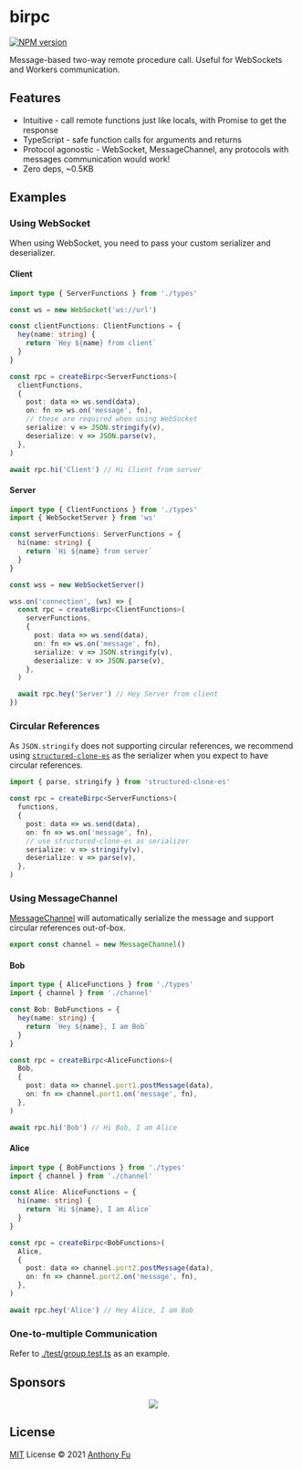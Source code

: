 # birpc

[![NPM version](https://img.shields.io/npm/v/birpc?color=a1b858&label=)](https://www.npmjs.com/package/birpc)

Message-based two-way remote procedure call. Useful for WebSockets and Workers communication.

## Features

- Intuitive - call remote functions just like locals, with Promise to get the response
- TypeScript - safe function calls for arguments and returns
- Protocol agonostic - WebSocket, MessageChannel, any protocols with messages communication would work!
- Zero deps, ~0.5KB

## Examples

### Using WebSocket

When using WebSocket, you need to pass your custom serializer and deserializer.

#### Client

```ts
import type { ServerFunctions } from './types'

const ws = new WebSocket('ws://url')

const clientFunctions: ClientFunctions = {
  hey(name: string) {
    return `Hey ${name} from client`
  }
}

const rpc = createBirpc<ServerFunctions>(
  clientFunctions,
  {
    post: data => ws.send(data),
    on: fn => ws.on('message', fn),
    // these are required when using WebSocket
    serialize: v => JSON.stringify(v),
    deserialize: v => JSON.parse(v),
  },
)

await rpc.hi('Client') // Hi Client from server
```

#### Server

```ts
import type { ClientFunctions } from './types'
import { WebSocketServer } from 'ws'

const serverFunctions: ServerFunctions = {
  hi(name: string) {
    return `Hi ${name} from server`
  }
}

const wss = new WebSocketServer()

wss.on('connection', (ws) => {
  const rpc = createBirpc<ClientFunctions>(
    serverFunctions,
    {
      post: data => ws.send(data),
      on: fn => ws.on('message', fn),
      serialize: v => JSON.stringify(v),
      deserialize: v => JSON.parse(v),
    },
  )

  await rpc.hey('Server') // Hey Server from client
})
```

### Circular References

As `JSON.stringify` does not supporting circular references, we recommend using [`structured-clone-es`](https://github.com/antfu/structured-clone-es) as the serializer when you expect to have circular references.

```ts
import { parse, stringify } from 'structured-clone-es'

const rpc = createBirpc<ServerFunctions>(
  functions,
  {
    post: data => ws.send(data),
    on: fn => ws.on('message', fn),
    // use structured-clone-es as serializer
    serialize: v => stringify(v),
    deserialize: v => parse(v),
  },
)
```

### Using MessageChannel

[MessageChannel](https://developer.mozilla.org/en-US/docs/Web/API/MessageChannel) will automatically serialize the message and support circular references out-of-box.

```ts
export const channel = new MessageChannel()
```

#### Bob

``` ts
import type { AliceFunctions } from './types'
import { channel } from './channel'

const Bob: BobFunctions = {
  hey(name: string) {
    return `Hey ${name}, I am Bob`
  }
}

const rpc = createBirpc<AliceFunctions>(
  Bob,
  {
    post: data => channel.port1.postMessage(data),
    on: fn => channel.port1.on('message', fn),
  },
)

await rpc.hi('Bob') // Hi Bob, I am Alice
```

#### Alice

``` ts
import type { BobFunctions } from './types'
import { channel } from './channel'

const Alice: AliceFunctions = {
  hi(name: string) {
    return `Hi ${name}, I am Alice`
  }
}

const rpc = createBirpc<BobFunctions>(
  Alice,
  {
    post: data => channel.port2.postMessage(data),
    on: fn => channel.port2.on('message', fn),
  },
)

await rpc.hey('Alice') // Hey Alice, I am Bob
```

### One-to-multiple Communication

Refer to [./test/group.test.ts](./test/group.test.ts) as an example.

## Sponsors

<p align="center">
  <a href="https://cdn.jsdelivr.net/gh/antfu/static/sponsors.svg">
    <img src='https://cdn.jsdelivr.net/gh/antfu/static/sponsors.svg'/>
  </a>
</p>

## License

[MIT](./LICENSE) License © 2021 [Anthony Fu](https://github.com/antfu)
